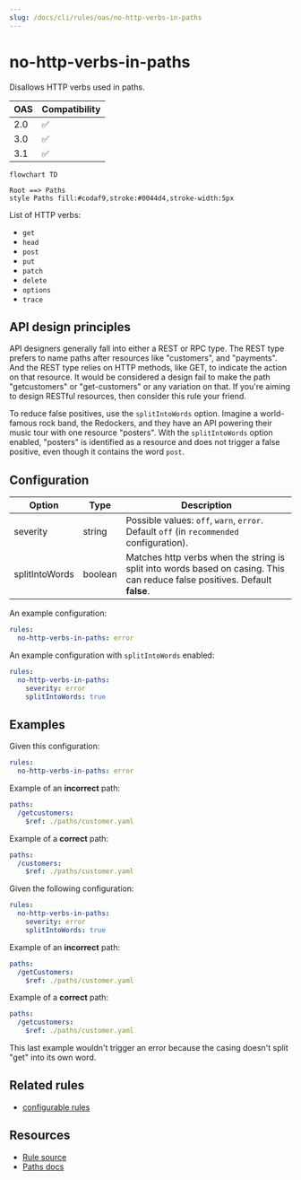 ```yaml
---
slug: /docs/cli/rules/oas/no-http-verbs-in-paths
---
```


# no-http-verbs-in-paths

Disallows HTTP verbs used in paths.

| OAS | Compatibility |
| --- | ------------- |
| 2.0 | ✅            |
| 3.0 | ✅            |
| 3.1 | ✅            |

```mermaid
flowchart TD

Root ==> Paths
style Paths fill:#codaf9,stroke:#0044d4,stroke-width:5px
```

List of HTTP verbs:

- `get`
- `head`
- `post`
- `put`
- `patch`
- `delete`
- `options`
- `trace`

## API design principles

API designers generally fall into either a REST or RPC type.
The REST type prefers to name paths after resources like "customers", and "payments".
And the REST type relies on HTTP methods, like GET, to indicate the action on that resource.
It would be considered a design fail to make the path "getcustomers" or "get-customers" or any variation on that.
If you're aiming to design RESTful resources, then consider this rule your friend.

To reduce false positives, use the `splitIntoWords` option.
Imagine a world-famous rock band, the Redockers, and they have an API powering their music tour with one resource "posters".
With the `splitIntoWords` option enabled, "posters" is identified as a resource and does not trigger a false positive, even though it contains the word `post`.

## Configuration

| Option         | Type    | Description                                                                                                                 |
| -------------- | ------- | --------------------------------------------------------------------------------------------------------------------------- |
| severity       | string  | Possible values: `off`, `warn`, `error`. Default `off` (in `recommended` configuration).                                    |
| splitIntoWords | boolean | Matches http verbs when the string is split into words based on casing. This can reduce false positives. Default **false**. |

An example configuration:

```yaml
rules:
  no-http-verbs-in-paths: error
```

An example configuration with `splitIntoWords` enabled:

```yaml
rules:
  no-http-verbs-in-paths:
    severity: error
    splitIntoWords: true
```

## Examples

Given this configuration:

```yaml
rules:
  no-http-verbs-in-paths: error
```

Example of an **incorrect** path:

```yaml Bad example
paths:
  /getcustomers:
    $ref: ./paths/customer.yaml
```

Example of a **correct** path:

```yaml Good example
paths:
  /customers:
    $ref: ./paths/customer.yaml
```

Given the following configuration:

```yaml
rules:
  no-http-verbs-in-paths:
    severity: error
    splitIntoWords: true
```

Example of an **incorrect** path:

```yaml Bad example
paths:
  /getCustomers:
    $ref: ./paths/customer.yaml
```

Example of a **correct** path:

```yaml Correct example
paths:
  /getcustomers:
    $ref: ./paths/customer.yaml
```

This last example wouldn't trigger an error because the casing doesn't split "get" into its own word.

## Related rules

- [configurable rules](../configurable-rules.md)

## Resources

- [Rule source](https://github.com/Redocly/redocly-cli/blob/main/packages/core/src/rules/common/no-http-verbs-in-paths.ts)
- [Paths docs](https://redocly.com/docs/openapi-visual-reference/paths/)
